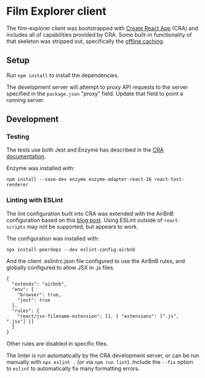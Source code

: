 # Film Explorer client

The film-explorer client was bootstrapped with [Create React App](https://github.com/facebookincubator/create-react-app) (CRA) and includes all of capabilities provided by CRA. Some built-in functionality of that skeleton was stripped out, specifically the [offline caching](https://github.com/facebook/create-react-app/blob/master/packages/react-scripts/template/README.md#making-a-progressive-web-app).

## Setup

Run `npm install` to install the dependencies.

The development server will attempt to proxy API requests to the server specified in the `package.json` "proxy" field. Update that field to point a running server.

## Development

### Testing

The tests use both Jest and Enzyme has described in the [CRA documentation](https://github.com/facebookincubator/create-react-app/blob/master/packages/react-scripts/template/README.md#running-tests).

Enzyme was installed with:

```
npm install --save-dev enzyme enzyme-adapter-react-16 react-test-renderer
```

### Linting with ESLint

The lint configuration built into CRA was extended with the AirBnB configuration based on this [blog post](https://groundberry.github.io/development/2017/06/11/create-react-app-linting-all-the-things.html). Using ESLint outside of `react-scripts` may not be supported, but appears to work.

The configuration was installed with:

```
npx install-peerdeps --dev eslint-config-airbnb
```

And the client .eslintrc.json file configured to use the AirBnB rules, and globally configured to allow JSX in .js files.

```
{
  "extends": "airbnb",
  "env": {
    "browser": true,
    "jest": true
  },
  "rules": {
    "react/jsx-filename-extension": [1, { "extensions": [".js", ".jsx"] }]
  }
}
```

Other rules are disabled in specific files.

The linter is run automatically by the CRA development server, or can be run manually with `npx eslint .` (or via `npm run lint`). Include the `--fix` option to `eslint` to automatically fix many formatting errors.
